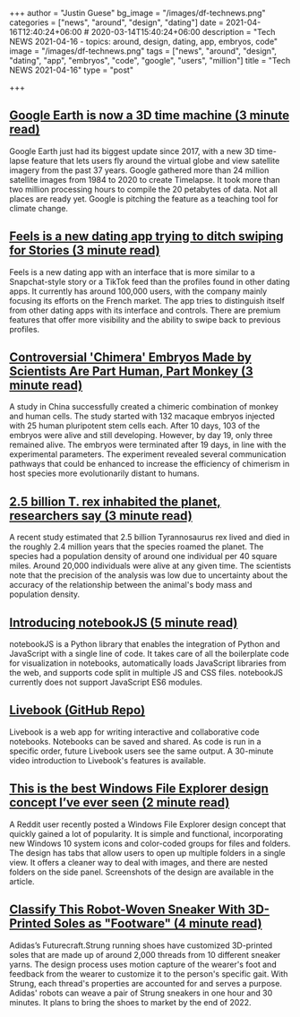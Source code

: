 +++
author = "Justin Guese"
bg_image = "/images/df-technews.png"
categories = ["news", "around", "design", "dating"]
date = 2021-04-16T12:40:24+06:00 # 2020-03-14T15:40:24+06:00
description = "Tech NEWS 2021-04-16 - topics: around, design, dating, app, embryos, code"
image = "/images/df-technews.png"
tags = ["news", "around", "design", "dating", "app", "embryos", "code", "google", "users", "million"]
title = "Tech NEWS 2021-04-16"
type = "post"

+++

## [Google Earth is now a 3D time machine (3 minute read)](https://arstechnica.com/gadgets/2021/04/google-earth-is-now-a-3d-time-machine/)

Google Earth just had its biggest update since 2017, with a new 3D time-lapse feature that lets users fly around the virtual globe and view satellite imagery from the past 37 years. Google gathered more than 24 million satellite images from 1984 to 2020 to create Timelapse. It took more than two million processing hours to compile the 20 petabytes of data. Not all places are ready yet. Google is pitching the feature as a teaching tool for climate change.

## [Feels is a new dating app trying to ditch swiping for Stories (3 minute read)](https://www.theverge.com/2021/4/15/22385868/feels-dating-app-swiping-snapchat-stories)

Feels is a new dating app with an interface that is more similar to a Snapchat-style story or a TikTok feed than the profiles found in other dating apps. It currently has around 100,000 users, with the company mainly focusing its efforts on the French market. The app tries to distinguish itself from other dating apps with its interface and controls. There are premium features that offer more visibility and the ability to swipe back to previous profiles.

## [Controversial 'Chimera' Embryos Made by Scientists Are Part Human, Part Monkey (3 minute read)](https://www.sciencealert.com/controversial-chimera-embryos-made-by-scientists-are-part-human-part-monkey)

A study in China successfully created a chimeric combination of monkey and human cells. The study started with 132 macaque embryos injected with 25 human pluripotent stem cells each. After 10 days, 103 of the embryos were alive and still developing. However, by day 19, only three remained alive. The embryos were terminated after 19 days, in line with the experimental parameters. The experiment revealed several communication pathways that could be enhanced to increase the efficiency of chimerism in host species more evolutionarily distant to humans.

## [2.5 billion T. rex inhabited the planet, researchers say (3 minute read)](https://www.axios.com/t-rex-billion-dinosaur-population-estimates-study-bbee965b-268c-4afc-9dc7-f9f9901ab080.html)

A recent study estimated that 2.5 billion Tyrannosaurus rex lived and died in the roughly 2.4 million years that the species roamed the planet. The species had a population density of around one individual per 40 square miles. Around 20,000 individuals were alive at any given time. The scientists note that the precision of the analysis was low due to uncertainty about the accuracy of the relationship between the animal's body mass and population density.

## [Introducing notebookJS (5 minute read)](https://towardsdatascience.com/introducing-notebookjs-seamless-integration-between-python-and-javascript-in-computational-e654ec3fbd18)

notebookJS is a Python library that enables the integration of Python and JavaScript with a single line of code. It takes care of all the boilerplate code for visualization in notebooks, automatically loads JavaScript libraries from the web, and supports code split in multiple JS and CSS files. notebookJS currently does not support JavaScript ES6 modules.

## [Livebook (GitHub Repo)](https://github.com/elixir-nx/livebook)

Livebook is a web app for writing interactive and collaborative code notebooks. Notebooks can be saved and shared. As code is run in a specific order, future Livebook users see the same output. A 30-minute video introduction to Livebook's features is available.

## [This is the best Windows File Explorer design concept I’ve ever seen (2 minute read)](https://www.theverge.com/2021/4/15/22385247/windows-file-explorer-design-concept-tabs-nested-folders)

A Reddit user recently posted a Windows File Explorer design concept that quickly gained a lot of popularity. It is simple and functional, incorporating new Windows 10 system icons and color-coded groups for files and folders. The design has tabs that allow users to open up multiple folders in a single view. It offers a cleaner way to deal with images, and there are nested folders on the side panel. Screenshots of the design are available in the article.

## [Classify This Robot-Woven Sneaker With 3D-Printed Soles as "Footware" (4 minute read)](https://spectrum.ieee.org/tech-talk/robotics/industrial-robots/adidas-futurecraft-3d-printed-robot-woven-sneaker)

Adidas’s Futurecraft.Strung running shoes have customized 3D-printed soles that are made up of around 2,000 threads from 10 different sneaker yarns. The design process uses motion capture of the wearer's foot and feedback from the wearer to customize it to the person's specific gait. With Strung, each thread's properties are accounted for and serves a purpose. Adidas' robots can weave a pair of Strung sneakers in one hour and 30 minutes. It plans to bring the shoes to market by the end of 2022.


